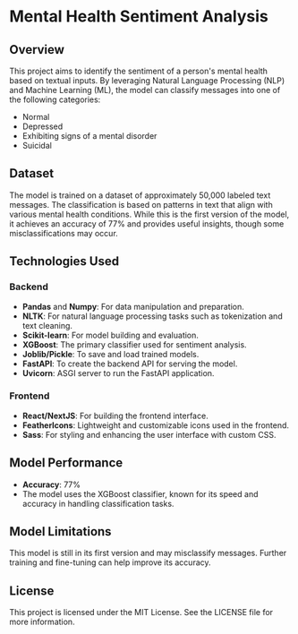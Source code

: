 # Mental Health Sentiment Analysis

## Overview
This project aims to identify the sentiment of a person's mental health based on textual inputs. By leveraging Natural Language Processing (NLP) and Machine Learning (ML), the model can classify messages into one of the following categories:
- Normal
- Depressed
- Exhibiting signs of a mental disorder
- Suicidal

## Dataset
The model is trained on a dataset of approximately 50,000 labeled text messages. The classification is based on patterns in text that align with various mental health conditions. While this is the first version of the model, it achieves an accuracy of 77% and provides useful insights, though some misclassifications may occur.

## Technologies Used

### Backend
- **Pandas** and **Numpy**: For data manipulation and preparation.
- **NLTK**: For natural language processing tasks such as tokenization and text cleaning.
- **Scikit-learn**: For model building and evaluation.
- **XGBoost**: The primary classifier used for sentiment analysis.
- **Joblib/Pickle**: To save and load trained models.
- **FastAPI**: To create the backend API for serving the model.
- **Uvicorn**: ASGI server to run the FastAPI application.

### Frontend
- **React/NextJS**: For building the frontend interface.
- **FeatherIcons**: Lightweight and customizable icons used in the frontend.
- **Sass**: For styling and enhancing the user interface with custom CSS.

## Model Performance
- **Accuracy**: 77%
- The model uses the XGBoost classifier, known for its speed and accuracy in handling classification tasks.

## Model Limitations

This model is still in its first version and may misclassify messages. Further training and fine-tuning can help improve its accuracy.

## License
This project is licensed under the MIT License. See the LICENSE file for more information.